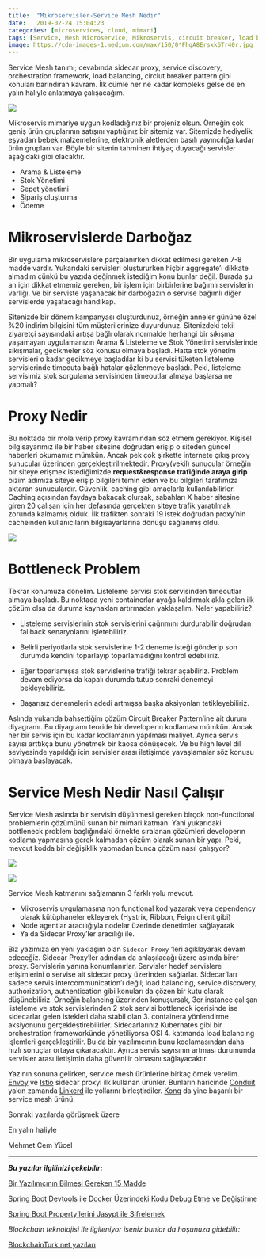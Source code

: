 ```yaml
---
title:  "Mikroservisler-Service Mesh Nedir"
date:   2019-02-24 15:04:23
categories: [microservices, cloud, mimari]
tags: [Service, Mesh Microservice, Mikroservis, circuit breaker, load balancer, kubernetes, istio,sidevar proxy, Nedir, Türkçe, Örnek, example, Nasıl, Mehmet Cem Yücel, Mehmet, Cem, Yücel, Yucel,]
image: https://cdn-images-1.medium.com/max/150/0*FhgA8Ersxk6Tr40r.jpg
---
```


Service Mesh tanımı; cevabında sidecar proxy, service discovery, orchestration framework, load balancing, circiut breaker pattern gibi konuları barındıran kavram. İlk cümle her ne kadar kompleks gelse de en yalın haliyle anlatmaya çalışacağım.


![](https://miro.medium.com/max/813/0*FhgA8Ersxk6Tr40r.jpg)

Mikroservis mimariye uygun kodladığınız bir projeniz olsun. Örneğin çok geniş ürün gruplarının satışını yaptığınız bir sitemiz var. Sitemizde hediyelik eşyadan bebek malzemelerine, elektronik aletlerden basılı yayıncılığa kadar ürün grupları var. Böyle bir sitenin tahminen ihtiyaç duyacağı servisler aşağıdaki gibi olacaktır.

-   Arama & Listeleme
-   Stok Yönetimi
-   Sepet yönetimi
-   Sipariş oluşturma
-   Ödeme

# Mikroservislerde Darboğaz

Bir uygulama mikroservislere parçalanırken dikkat edilmesi gereken 7-8 madde vardır. Yukarıdaki servisleri oluştururken hiçbir aggregate’ı dikkate almadım çünkü bu yazıda değinmek istediğim konu bunlar değil. Burada şu an için dikkat etmemiz gereken, bir işlem için birbirlerine bağımlı servislerin varlığı. Ve bir serviste yaşanacak bir darboğazın o servise bağımlı diğer servislerde yaşatacağı handikap.

Sitenizde bir dönem kampanyası oluşturdunuz, örneğin anneler gününe özel %20 indirim bilgisini tüm müşterilerinize duyurdunuz. Sitenizdeki tekil ziyaretçi sayısındaki artışa bağlı olarak normalde herhangi bir sıkışma yaşamayan uygulamanızın Arama & Listeleme ve Stok Yönetimi servislerinde sıkışmalar, gecikmeler söz konusu olmaya başladı. Hatta stok yönetim servisleri o kadar gecikmeye başladılar ki bu servisi tüketen listeleme servislerinde timeouta bağlı hatalar gözlenmeye başladı. Peki, listeleme servisimiz stok sorgulama servisinden timeoutlar almaya başlarsa ne yapmalı?

# Proxy Nedir

Bu noktada bir mola verip proxy kavramından söz etmem gerekiyor. Kişisel bilgisayarımız ile bir haber sitesine doğrudan erişip o siteden güncel haberleri okumamız mümkün. Ancak pek çok şirkette internete çıkış proxy sunucular üzerinden gerçekleştirilmektedir. Proxy(vekil) sunucular örneğin bir siteye erişmek istediğimizde **request&response trafiğinde araya girip** bizim adımıza siteye erişip bilgileri temin eden ve bu bilgileri tarafımıza aktaran sunuculardır. Güvenlik, caching gibi amaçlarla kullanılabilirler. Caching açısından faydaya bakacak olursak, sabahları X haber sitesine giren 20 çalışan için her defasında gerçekten siteye trafik yaratılmak zorunda kalmamış olduk. İlk trafikten sonraki 19 istek doğrudan proxy’nin cacheinden kullanıcıların bilgisayarlarına dönüşü sağlanmış oldu.


![](https://miro.medium.com/max/625/0*FZkc32z64ZVwh228.png)

# Bottleneck Problem

Tekrar konumuza dönelim. Listeleme servisi stok servisinden timeoutlar almaya başladı. Bu noktada yeni containerlar ayağa kaldırmak akla gelen ilk çözüm olsa da duruma kaynakları artırmadan yaklaşalım. Neler yapabiliriz?

-   Listeleme servislerinin stok servislerini çağrımını durdurabilir doğrudan fallback senaryolarını işletebiliriz.

-   Belirli periyotlarla stok servislerine 1-2 deneme isteği gönderip son durumda kendini toparlayıp toparlamadığını kontrol edebiliriz.
-   Eğer toparlamışsa stok servislerine trafiği tekrar açabiliriz. Problem devam ediyorsa da kapalı durumda tutup sonraki denemeyi bekleyebiliriz.
-   Başarısız denemelerin adedi artmışsa başka aksiyonları tetikleyebiliriz.

Aslında yukarıda bahsettiğim çözüm Circuit Breaker Pattern’ine ait durum diyagramı. Bu diyagramı teoride bir developerın kodlaması mümkün. Ancak her bir servis için bu kadar kodlamanın yapılması maliyet. Ayrıca servis sayısı arttıkça bunu yönetmek bir kaosa dönüşecek. Ve bu high level dil seviyesinde yapıldığı için servisler arası iletişimde yavaşlamalar söz konusu olmaya başlayacak.

# Service Mesh Nedir Nasıl Çalışır

Service Mesh aslında bir servisin düşünmesi gereken birçok non-functional problemlerin çözümünü sunan bir mimari katman. Yani yukarıdaki bottleneck problem başlığındaki örnekte sıralanan çözümleri developerın kodlama yapmasına gerek kalmadan çözüm olarak sunan bir yapı. Peki, mevcut kodda bir değişiklik yapmadan bunca çözüm nasıl çalışıyor?

![](https://miro.medium.com/max/60/0*Pn9Kt0TG-V6n9_Rw.png?q=20)

![](https://miro.medium.com/max/1750/0*Pn9Kt0TG-V6n9_Rw.png)

Service Mesh katmanını sağlamanın 3 farklı yolu mevcut.

-   Mikroservis uygulamasına non functional kod yazarak veya dependency olarak kütüphaneler ekleyerek (Hystrix, Ribbon, Feign client gibi)
-   Node agentlar aracılığıyla nodelar üzerinde denetimler sağlayarak
-   Ya da Sidecar Proxy’ler aracılığı ile.

Biz yazımıza en yeni yaklaşım olan `Sidecar Proxy` ‘leri açıklayarak devam edeceğiz. Sidecar Proxy’ler adından da anlaşılacağı üzere aslında birer proxy. Servislerin yanına konumlanırlar. Servisler hedef servislere erişimlerini o servise ait sidecar proxy üzerinden sağlarlar. Sidecar’ları sadece servis intercommunication’ı değil; load balancing, service discovery, authorization, authentication gibi konuları da çözen bir kutu olarak düşünebiliriz. Örneğin balancing üzerinden konuşursak, 3er instance çalışan listeleme ve stok servislerinden 2 stok servisi bottleneck içerisinde ise sidecarlar gelen istekleri daha stabil olan 3. containera yönlendirme aksiyonunu gerçekleştirebilirler. Sidecarlarınız Kubernates gibi bir orchestration frameworkünde yönetiliyorsa OSI 4. katmanda load balancing işlemleri gerçekleştirilir. Bu da bir yazılımcının bunu kodlamasından daha hızlı sonuçlar ortaya çıkaracaktır. Ayrıca servis sayısının artması durumunda servisler arası iletişimin daha güvenilir olmasını sağlayacaktır.

Yazının sonuna gelirken, service mesh ürünlerine birkaç örnek verelim. [Envoy](https://www.envoyproxy.io/) ve [Istio](https://istio.io/) sidecar proxyi ilk kullanan ürünler. Bunların haricinde [Conduit](https://conduit.io/) yakın zamanda [Linkerd](https://linkerd.io/) ile yollarını birleştirdiler. [Kong](https://konghq.com/solutions/service-mesh/) da yine başarılı bir service mesh ürünü.

Sonraki yazılarda görüşmek üzere

En yalın haliyle

Mehmet Cem Yücel

---

**_Bu yazılar ilgilinizi çekebilir:_**

[Bir Yazılımcının Bilmesi Gereken 15 Madde](https://www.mehmetcemyucel.com/2019/bir-yazilimcinin-bilmesi-gereken-15-madde/)

[Spring Boot Devtools ile Docker Üzerindeki Kodu Debug Etme ve Değiştirme](https://www.mehmetcemyucel.com/2019/spring-boot-devtools-ile-docker-uzerindeki-kodu-debug-etme-ve-degistirme/)

[Spring Boot Property’lerini Jasypt ile Şifrelemek](https://www.mehmetcemyucel.com/2019/spring-boot-propertylerini-jasypt-ile-sifrelemek/)

_Blockchain teknolojisi ile ilgileniyor iseniz bunlar da hoşunuza gidebilir:_

[BlockchainTurk.net yazıları](https://www.mehmetcemyucel.com/categories/#blockchain)
